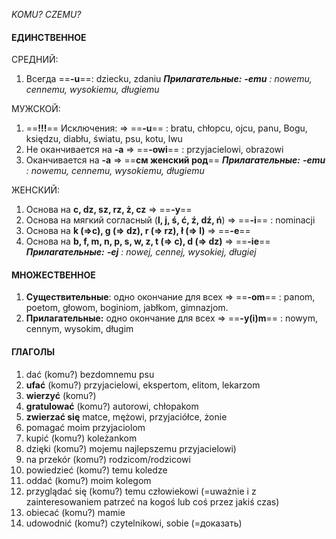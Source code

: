 *KOMU? CZEMU?*
#### ЕДИНСТВЕННОЕ

СРЕДНИЙ:
1. Всегда ==**-u**==: dziecku, zdaniu
***Прилагательные:*** ***-emu** : nowemu, cennemu, wysokiemu, długiemu*

MУЖСКОЙ:
1. ==**!!!**== Исключения: =>  ==**-u**== : bratu, chłopcu, ojcu, panu, Bogu, księdzu, diabłu, światu, psu, kotu, lwu
2. Не оканчивается на **-a** => ==**-owi**== : przyjacielowi, obrazowi
3. Оканчивается на **-a** => ==**см женский род**==
***Прилагательные:*** ***-emu** : nowemu, cennemu, wysokiemu, długiemu*

ЖЕНСКИЙ:
1. Основа на **c, dz, sz, rz, ż, cz** => ==**-y**==
2. Основа на мягкий согласный (**l, j, ś, ć, ź, dź, ń**) => ==**-i**== : nominacji
3. Основа на **k (=>c), g (=> dz), r (=> rz), ł (=> l)** => ==**-e**==
4. Основа на **b, f, m, n, p, s, w, z, t (=> c), d (=> dz)** => ==**-ie**==
***Прилагательные:*** ***-ej** : nowej, cennej, wysokiej, długiej*

#### МНОЖЕСТВЕННОЕ
1. **Существительные**: одно окончание для всех  => ==**-om**== : panom, poetom, głowom, boginiom, jabłkom, gimnazjom. 
2. **Прилагательные:** одно окончание для всех  => ==**-y(i)m**== : nowym, cennym, wysokim, długim

#### ГЛАГОЛЫ
1. dać (komu?) bezdomnemu psu
2. **ufać** (komu?) przyjacielowi, ekspertom, elitom, lekarzom
3. **wierzyć** (komu?)
4. **gratulować** (komu?) autorowi, chłopakom
5. **zwierzać się** matce, mężowi, przyjaciółce, żonie
6. pomagać moim przyjaciolom 
7. kupić (komu?) koleżankom
8. dzięki (komu?) mojemu najlepszemu przyjacielowi)
9. na przekór (komu?) rodzicom/rodzicowi
10. powiedzieć (komu?) temu koledze
11. oddać (komu?) moim kolegom
12. przyglądać się (komu?) temu człowiekowi (=uważnie i z zainteresowaniem patrzeć na kogoś lub coś przez jakiś czas)
13. obiecać (komu?) mamie
14. udowodnić (komu?) czytelnikowi, sobie (=доказать)